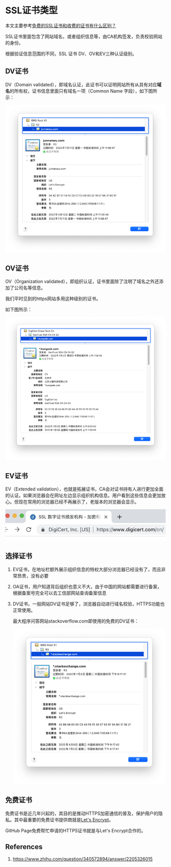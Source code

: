 # SSL证书类型

本文主要参考[免费的SSL证书和收费的证书有什么区别？](https://www.zhihu.com/question/340572894/answer/2205326015)

SSL证书里面包含了网站域名，或者组织信息等，由CA机构签发，负责校验网站的身份。

根据验证信息范围的不同，SSL 证书 DV、OV和EV三种认证级别。

## DV证书

DV（Domain validated），即域名认证，此证书可以证明网站所有从具有对应**域名**的所有权，证书信息里面只有域名一项（Common Name 字段），如下图所示：

![digital_credential_of_wujunnan](SSL%E8%AF%81%E4%B9%A6%E7%B1%BB%E5%9E%8B_assets/digital_credential_of_wujunnan.png)

## OV证书

OV（Organization validated），即组织认证，证书里面除了注明了域名之外还添加了公司名等信息。

我们平时见到的https网站多用这种级别的证书。

如下图所示：

![digital_credential_of_company](SSL%E8%AF%81%E4%B9%A6%E7%B1%BB%E5%9E%8B_assets/digital_credential_of_company.png)

## EV证书

EV（Extended validation），也就是拓展证书，CA会对证书持有人进行更加全面的认证。如果浏览器会在网址左边显示组织机构信息。用户看到这些信息会更加放心。但现在常用的浏览器已经不再展示了，老版本的浏览器会显示。

![image-20220424233538763](SSL%E8%AF%81%E4%B9%A6%E7%B1%BB%E5%9E%8B_assets/digital_credential_of_EV.png)

## 选择证书

1. EV证书，在地址栏额外展示组织信息的特权大部分浏览器已经没有了，而且非常昂贵，没有必要

2. OA证书，用户知道背后组织也意义不大，由于中国的网站都需要进行备案，根据备案号完全可以去工信部网站查询备案信息

3. DV证书，一般网站DV证书足够了，浏览器自动进行域名校验，HTTPS功能也正常使用。

   最大程序问答网站stackoverflow.com即使用的免费的DV证书：

   ![image-20220424234355013](SSL%E8%AF%81%E4%B9%A6%E7%B1%BB%E5%9E%8B_assets/digital_credential_of_stackoverflow.png)

## 免费证书

免费证书是近几年兴起的，其目的是推动HTTPS加密通信的普及，保护用户的隐私。其中最重要的免费证书提供商就是[Let's Encrypt](https://link.zhihu.com/?target=https%3A//letsencrypt.org/)。

GitHub Page免费帮忙申请的HTTPS证书就是与Let's Encrypt合作的。

## References

1. https://www.zhihu.com/question/340572894/answer/2205326015